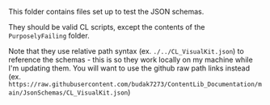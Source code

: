 This folder contains files set up to test the JSON schemas.

They should be valid CL scripts, except the contents of the `PurposelyFailing` folder.

Note that they use relative path syntax (ex. `./../CL_VisualKit.json`) to reference the schemas -
this is so they work locally on my machine while I'm updating them.
You will want to use the github raw path links instead (ex. `https://raw.githubusercontent.com/budak7273/ContentLib_Documentation/main/JsonSchemas/CL_VisualKit.json`)
